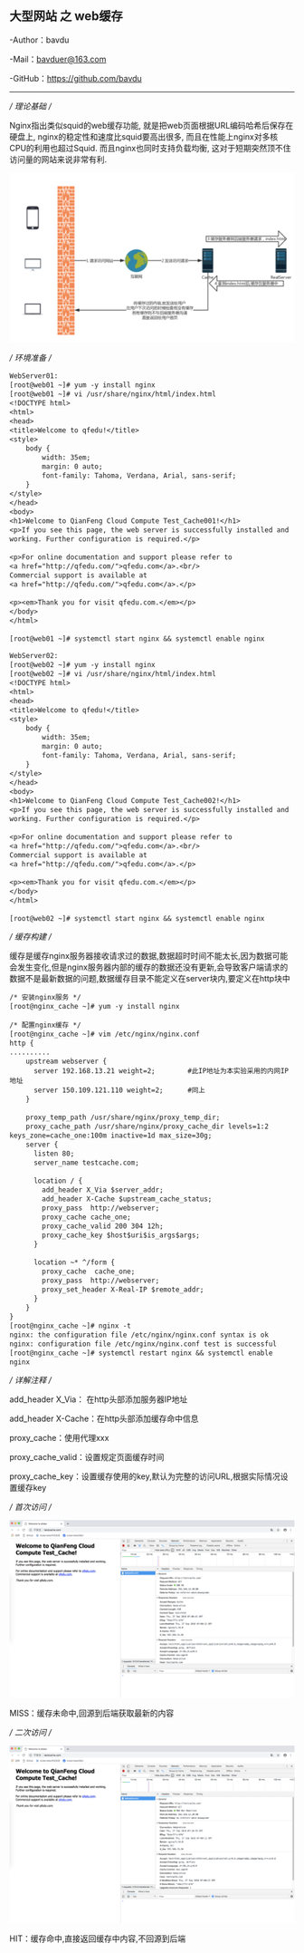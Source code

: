 ## 大型网站 之 web缓存

-Author：bavdu

-Mail：bavduer@163.com

-GitHub：https://github.com/bavdu

---

**/* 理论基础 */**

Nginx指出类似squid的web缓存功能, 就是把web页面根据URL编码哈希后保存在硬盘上, nginx的稳定性和速度比squid要高出很多, 而且在性能上nginx对多核CPU的利用也超过Squid. 而且nginx也同时支持负载均衡, 这对于短期突然顶不住访问量的网站来说非常有利.

![缓存的原理](picture/缓存的原理.png)



**/* 环境准备 */**

```shell
WebServer01:
[root@web01 ~]# yum -y install nginx
[root@web01 ~]# vi /usr/share/nginx/html/index.html
<!DOCTYPE html>
<html>
<head>
<title>Welcome to qfedu!</title>
<style>
    body {
        width: 35em;
        margin: 0 auto;
        font-family: Tahoma, Verdana, Arial, sans-serif;
    }
</style>
</head>
<body>
<h1>Welcome to QianFeng Cloud Compute Test_Cache001!</h1>
<p>If you see this page, the web server is successfully installed and
working. Further configuration is required.</p>

<p>For online documentation and support please refer to
<a href="http://qfedu.com/">qfedu.com</a>.<br/>
Commercial support is available at
<a href="http://qfedu.com/">qfedu.com</a>.</p>

<p><em>Thank you for visit qfedu.com.</em></p>
</body>
</html>

[root@web01 ~]# systemctl start nginx && systemctl enable nginx
```

```shell
WebServer02:
[root@web02 ~]# yum -y install nginx
[root@web02 ~]# vi /usr/share/nginx/html/index.html
<!DOCTYPE html>
<html>
<head>
<title>Welcome to qfedu!</title>
<style>
    body {
        width: 35em;
        margin: 0 auto;
        font-family: Tahoma, Verdana, Arial, sans-serif;
    }
</style>
</head>
<body>
<h1>Welcome to QianFeng Cloud Compute Test_Cache002!</h1>
<p>If you see this page, the web server is successfully installed and
working. Further configuration is required.</p>

<p>For online documentation and support please refer to
<a href="http://qfedu.com/">qfedu.com</a>.<br/>
Commercial support is available at
<a href="http://qfedu.com/">qfedu.com</a>.</p>

<p><em>Thank you for visit qfedu.com.</em></p>
</body>
</html>

[root@web02 ~]# systemctl start nginx && systemctl enable nginx
```



**/* 缓存构建 */**

缓存是缓存nginx服务器接收请求过的数据,数据超时时间不能太长,因为数据可能会发生变化,但是nginx服务器内部的缓存的数据还没有更新,会导致客户端请求的数据不是最新数据的问题,数据缓存目录不能定义在server块内,要定义在http块中

```shell
/* 安装nginx服务 */
[root@nginx_cache ~]# yum -y install nginx

/* 配置nginx缓存 */
[root@nginx_cache ~]# vim /etc/nginx/nginx.conf
http {
..........
    upstream webserver {
      server 192.168.13.21 weight=2;		#此IP地址为本实验采用的内网IP地址
      server 150.109.121.110 weight=2;		#同上
    }

    proxy_temp_path /usr/share/nginx/proxy_temp_dir;
    proxy_cache_path /usr/share/nginx/proxy_cache_dir levels=1:2 keys_zone=cache_one:100m inactive=1d max_size=30g;
    server {
      listen 80;
      server_name testcache.com;

      location / {
        add_header X_Via $server_addr;
        add_header X-Cache $upstream_cache_status;
        proxy_pass  http://webserver;
        proxy_cache cache_one;
        proxy_cache_valid 200 304 12h;
        proxy_cache_key $host$uri$is_args$args;
      }

      location ~* ^/form {
        proxy_cache  cache_one;
        proxy_pass  http://webserver;
        proxy_set_header X-Real-IP $remote_addr;
      }
    }
}
[root@nginx_cache ~]# nginx -t
nginx: the configuration file /etc/nginx/nginx.conf syntax is ok
nginx: configuration file /etc/nginx/nginx.conf test is successful
[root@nginx_cache ~]# systemctl restart nginx && systemctl enable nginx
```

**/* 详解注释 */**

add_header X_Via： 在http头部添加服务器IP地址

add_header X-Cache：在http头部添加缓存命中信息

proxy_cache：使用代理xxx

proxy_cache_valid：设置规定页面缓存时间

proxy_cache_key：设置缓存使用的key,默认为完整的访问URL,根据实际情况设置缓存key



**/* 首次访问 */**

![首次访问](picture/首次访问.png)



MISS：缓存未命中,回源到后端获取最新的内容



**/* 二次访问 */**

![二次访问](picture/二次访问.png)

HIT：缓存命中,直接返回缓存中内容,不回源到后端

